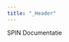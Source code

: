 ```yaml
---
title: "_Header"
---
```


SPIN Documentatie

[comment]: # (Only relevant for docdock theme - logo also possible: https://themes.gohugo.io/theme/docdock/content-organisation/logo/)
